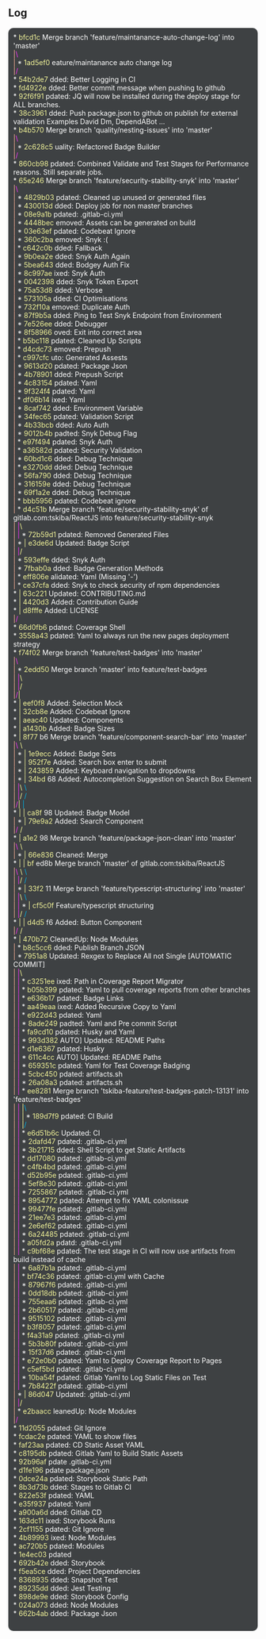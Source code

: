 ## Log  
<div style="background-color:#3E4143;border-radius:10px;padding:10px;">  
<span style="color:#FFFFFF">*</span> <span style="color:#F4F69A">  bfcd1c</span> <span style="color:#FFFFFF"> Merge branch 'feature/maintanance-auto-change-log' into 'master'</span><br>  
<span style="color:#FFB399">|</span><span style="color:#FF33FF">\</span>  <br>  
<span style="color:#FFB399">|</span> <span style="color:#FFFFFF">*</span> <span style="color:#F4F69A">1ad5ef0 </span> <span style="color:#FFFFFF">eature/maintanance auto change log</span><br>  
<span style="color:#FFB399">|</span><span style="color:#FF33FF">/</span>  <br>  
<span style="color:#FFFFFF">*</span> <span style="color:#F4F69A">54b2de7 </span> <span style="color:#FFFFFF">dded: Better Logging in CI</span><br>  
<span style="color:#FFFFFF">*</span> <span style="color:#F4F69A">fd4922e </span> <span style="color:#FFFFFF">dded: Better commit message when pushing to github</span><br>  
<span style="color:#FFFFFF">*</span> <span style="color:#F4F69A">92f6f91 </span> <span style="color:#FFFFFF">pdated: JQ will now be installed during the deploy stage for ALL branches.</span><br>  
<span style="color:#FFFFFF">*</span> <span style="color:#F4F69A">38c3961 </span> <span style="color:#FFFFFF">dded: Push package.json to github on publish for external validation Examples David Dm, DependABot ...</span><br>  
<span style="color:#FFFFFF">*</span> <span style="color:#F4F69A">  b4b570</span> <span style="color:#FFFFFF"> Merge branch 'quality/nesting-issues' into 'master'</span><br>  
<span style="color:#FFB399">|</span><span style="color:#FF33FF">\</span>  <br>  
<span style="color:#FFB399">|</span> <span style="color:#FFFFFF">*</span> <span style="color:#F4F69A">2c628c5 </span> <span style="color:#FFFFFF">uality: Refactored Badge Builder</span><br>  
<span style="color:#FFB399">|</span><span style="color:#FF33FF">/</span>  <br>  
<span style="color:#FFFFFF">*</span> <span style="color:#F4F69A">860cb98 </span> <span style="color:#FFFFFF">pdated: Combined Validate and Test Stages for Performance reasons. Still separate jobs.</span><br>  
<span style="color:#FFFFFF">*</span> <span style="color:#F4F69A">  65e246</span> <span style="color:#FFFFFF"> Merge branch 'feature/security-stability-snyk' into 'master'</span><br>  
<span style="color:#FFB399">|</span><span style="color:#FF33FF">\</span>  <br>  
<span style="color:#FFB399">|</span> <span style="color:#FFFFFF">*</span> <span style="color:#F4F69A">4829b03 </span> <span style="color:#FFFFFF">pdated: Cleaned up unused or generated files</span><br>  
<span style="color:#FFB399">|</span> <span style="color:#FFFFFF">*</span> <span style="color:#F4F69A">430013d </span> <span style="color:#FFFFFF">dded: Deploy job for non master branches</span><br>  
<span style="color:#FFB399">|</span> <span style="color:#FFFFFF">*</span> <span style="color:#F4F69A">08e9a1b </span> <span style="color:#FFFFFF">pdated: .gitlab-ci.yml</span><br>  
<span style="color:#FFB399">|</span> <span style="color:#FFFFFF">*</span> <span style="color:#F4F69A">4448bec </span> <span style="color:#FFFFFF">emoved: Assets can be generated on build</span><br>  
<span style="color:#FFB399">|</span> <span style="color:#FFFFFF">*</span> <span style="color:#F4F69A">03e63ef </span> <span style="color:#FFFFFF">pdated: Codebeat Ignore</span><br>  
<span style="color:#FFB399">|</span> <span style="color:#FFFFFF">*</span> <span style="color:#F4F69A">360c2ba </span> <span style="color:#FFFFFF">emoved: Snyk :(</span><br>  
<span style="color:#FFB399">|</span> <span style="color:#FFFFFF">*</span> <span style="color:#F4F69A">c642c0b </span> <span style="color:#FFFFFF">dded: Fallback</span><br>  
<span style="color:#FFB399">|</span> <span style="color:#FFFFFF">*</span> <span style="color:#F4F69A">9b0ea2e </span> <span style="color:#FFFFFF">dded: Snyk Auth Again</span><br>  
<span style="color:#FFB399">|</span> <span style="color:#FFFFFF">*</span> <span style="color:#F4F69A">5bea643 </span> <span style="color:#FFFFFF">dded: Bodgey Auth Fix</span><br>  
<span style="color:#FFB399">|</span> <span style="color:#FFFFFF">*</span> <span style="color:#F4F69A">8c997ae </span> <span style="color:#FFFFFF">ixed: Snyk Auth</span><br>  
<span style="color:#FFB399">|</span> <span style="color:#FFFFFF">*</span> <span style="color:#F4F69A">0042398 </span> <span style="color:#FFFFFF">dded: Snyk Token Export</span><br>  
<span style="color:#FFB399">|</span> <span style="color:#FFFFFF">*</span> <span style="color:#F4F69A">75a53d8 </span> <span style="color:#FFFFFF">dded: Verbose</span><br>  
<span style="color:#FFB399">|</span> <span style="color:#FFFFFF">*</span> <span style="color:#F4F69A">573105a </span> <span style="color:#FFFFFF">dded: CI Optimisations</span><br>  
<span style="color:#FFB399">|</span> <span style="color:#FFFFFF">*</span> <span style="color:#F4F69A">732f10a </span> <span style="color:#FFFFFF">emoved: Duplicate Auth</span><br>  
<span style="color:#FFB399">|</span> <span style="color:#FFFFFF">*</span> <span style="color:#F4F69A">87f9b5a </span> <span style="color:#FFFFFF">dded: Ping to Test Snyk Endpoint from Environment</span><br>  
<span style="color:#FFB399">|</span> <span style="color:#FFFFFF">*</span> <span style="color:#F4F69A">7e526ee </span> <span style="color:#FFFFFF">dded: Debugger</span><br>  
<span style="color:#FFB399">|</span> <span style="color:#FFFFFF">*</span> <span style="color:#F4F69A">8f58966 </span> <span style="color:#FFFFFF">oved: Exit into correct area</span><br>  
<span style="color:#FFB399">|</span> <span style="color:#FFFFFF">*</span> <span style="color:#F4F69A">b5bc118 </span> <span style="color:#FFFFFF">pdated: Cleaned Up Scripts</span><br>  
<span style="color:#FFB399">|</span> <span style="color:#FFFFFF">*</span> <span style="color:#F4F69A">d4cdc73 </span> <span style="color:#FFFFFF">emoved: Prepush</span><br>  
<span style="color:#FFB399">|</span> <span style="color:#FFFFFF">*</span> <span style="color:#F4F69A">c997cfc </span> <span style="color:#FFFFFF">uto: Generated Assests</span><br>  
<span style="color:#FFB399">|</span> <span style="color:#FFFFFF">*</span> <span style="color:#F4F69A">9613d20 </span> <span style="color:#FFFFFF">pdated: Package Json</span><br>  
<span style="color:#FFB399">|</span> <span style="color:#FFFFFF">*</span> <span style="color:#F4F69A">4b78901 </span> <span style="color:#FFFFFF">dded: Prepush Script</span><br>  
<span style="color:#FFB399">|</span> <span style="color:#FFFFFF">*</span> <span style="color:#F4F69A">4c83154 </span> <span style="color:#FFFFFF">pdated: Yaml</span><br>  
<span style="color:#FFB399">|</span> <span style="color:#FFFFFF">*</span> <span style="color:#F4F69A">9f324f4 </span> <span style="color:#FFFFFF">pdated: Yaml</span><br>  
<span style="color:#FFB399">|</span> <span style="color:#FFFFFF">*</span> <span style="color:#F4F69A">df06b14 </span> <span style="color:#FFFFFF">ixed: Yaml</span><br>  
<span style="color:#FFB399">|</span> <span style="color:#FFFFFF">*</span> <span style="color:#F4F69A">8caf742 </span> <span style="color:#FFFFFF">dded: Environment Variable</span><br>  
<span style="color:#FFB399">|</span> <span style="color:#FFFFFF">*</span> <span style="color:#F4F69A">34fec65 </span> <span style="color:#FFFFFF">pdated: Validation Script</span><br>  
<span style="color:#FFB399">|</span> <span style="color:#FFFFFF">*</span> <span style="color:#F4F69A">4b33bcb </span> <span style="color:#FFFFFF">dded: Auto Auth</span><br>  
<span style="color:#FFB399">|</span> <span style="color:#FFFFFF">*</span> <span style="color:#F4F69A">9012b4b </span> <span style="color:#FFFFFF">padted: Snyk Debug Flag</span><br>  
<span style="color:#FFB399">|</span> <span style="color:#FFFFFF">*</span> <span style="color:#F4F69A">e97f494 </span> <span style="color:#FFFFFF">pdated: Snyk Auth</span><br>  
<span style="color:#FFB399">|</span> <span style="color:#FFFFFF">*</span> <span style="color:#F4F69A">a36582d </span> <span style="color:#FFFFFF">pdated: Security Validation</span><br>  
<span style="color:#FFB399">|</span> <span style="color:#FFFFFF">*</span> <span style="color:#F4F69A">60bd1c6 </span> <span style="color:#FFFFFF">dded: Debug Technique</span><br>  
<span style="color:#FFB399">|</span> <span style="color:#FFFFFF">*</span> <span style="color:#F4F69A">e3270dd </span> <span style="color:#FFFFFF">dded: Debug Technique</span><br>  
<span style="color:#FFB399">|</span> <span style="color:#FFFFFF">*</span> <span style="color:#F4F69A">56fa790 </span> <span style="color:#FFFFFF">dded: Debug Technique</span><br>  
<span style="color:#FFB399">|</span> <span style="color:#FFFFFF">*</span> <span style="color:#F4F69A">316159e </span> <span style="color:#FFFFFF">dded: Debug Technique</span><br>  
<span style="color:#FFB399">|</span> <span style="color:#FFFFFF">*</span> <span style="color:#F4F69A">69f1a2e </span> <span style="color:#FFFFFF">dded: Debug Technique</span><br>  
<span style="color:#FFB399">|</span> <span style="color:#FFFFFF">*</span> <span style="color:#F4F69A">bbb5956 </span> <span style="color:#FFFFFF">pdated: Codebeat ignore</span><br>  
<span style="color:#FFB399">|</span> <span style="color:#FFFFFF">*</span> <span style="color:#F4F69A">  d4c51b</span> <span style="color:#FFFFFF"> Merge branch 'feature/security-stability-snyk' of gitlab.com:tskiba/ReactJS into feature/security-stability-snyk</span><br>  
<span style="color:#FFB399">|</span> <span style="color:#FF33FF">|</span><span style="color:#FFFF99">\</span>  <br>  
<span style="color:#FFB399">|</span> <span style="color:#FF33FF">|</span> <span style="color:#FFFFFF">*</span> <span style="color:#F4F69A">72b59d1 </span> <span style="color:#FFFFFF">pdated: Removed Generated Files</span><br>  
<span style="color:#FFB399">|</span> <span style="color:#FFFFFF">*</span> <span style="color:#F4F69A">| e3de6d</span> <span style="color:#FFFFFF"> Updated: Badge Script</span><br>  
<span style="color:#FFB399">|</span> <span style="color:#FF33FF">|</span><span style="color:#FFFF99">/</span>  <br>  
<span style="color:#FFB399">|</span> <span style="color:#FFFFFF">*</span> <span style="color:#F4F69A">593effe </span> <span style="color:#FFFFFF">dded: Snyk Auth</span><br>  
<span style="color:#FFB399">|</span> <span style="color:#FFFFFF">*</span> <span style="color:#F4F69A">7fbab0a </span> <span style="color:#FFFFFF">dded: Badge Generation Methods</span><br>  
<span style="color:#FFB399">|</span> <span style="color:#FFFFFF">*</span> <span style="color:#F4F69A">eff806e </span> <span style="color:#FFFFFF">alidated: Yaml (Missing '-')</span><br>  
<span style="color:#FFB399">|</span> <span style="color:#FFFFFF">*</span> <span style="color:#F4F69A">ce37cfa </span> <span style="color:#FFFFFF">dded: Snyk to check security of npm dependencies</span><br>  
<span style="color:#FFFFFF">*</span> <span style="color:#F4F69A">| 63c221</span> <span style="color:#FFFFFF"> Updated: CONTRIBUTING.md</span><br>  
<span style="color:#FFFFFF">*</span> <span style="color:#F4F69A">| 4420d3</span> <span style="color:#FFFFFF"> Added: Contribution Guide</span><br>  
<span style="color:#FFFFFF">*</span> <span style="color:#F4F69A">| d8fffe</span> <span style="color:#FFFFFF"> Added: LICENSE</span><br>  
<span style="color:#FFB399">|</span><span style="color:#FF33FF">/</span>  <br>  
<span style="color:#FFFFFF">*</span> <span style="color:#F4F69A">66d0fb6 </span> <span style="color:#FFFFFF">pdated: Coverage Shell</span><br>  
<span style="color:#FFFFFF">*</span> <span style="color:#F4F69A">3558a43 </span> <span style="color:#FFFFFF">pdated: Yaml to always run the new pages deployment strategy</span><br>  
<span style="color:#FFFFFF">*</span> <span style="color:#F4F69A">  f74f02</span> <span style="color:#FFFFFF"> Merge branch 'feature/test-badges' into 'master'</span><br>  
<span style="color:#FFB399">|</span><span style="color:#FF33FF">\</span>  <br>  
<span style="color:#FFB399">|</span> <span style="color:#FFFFFF">*</span> <span style="color:#F4F69A">  2edd50</span> <span style="color:#FFFFFF"> Merge branch 'master' into feature/test-badges</span><br>  
<span style="color:#FFB399">|</span> <span style="color:#FF33FF">|</span><span style="color:#FFFF99">\</span>  <br>  
<span style="color:#FFB399">|</span> <span style="color:#FF33FF">|</span><span style="color:#FFFF99">/</span>  <br>  
<span style="color:#FFB399">|</span><span style="color:#FF33FF">/</span><span style="color:#FFFF99">|</span>   <br>  
<span style="color:#FFFFFF">*</span> <span style="color:#F4F69A">| eef0f8</span> <span style="color:#FFFFFF"> Added: Selection Mock</span><br>  
<span style="color:#FFFFFF">*</span> <span style="color:#F4F69A">| 32cb8e</span> <span style="color:#FFFFFF"> Added: Codebeat Ignore</span><br>  
<span style="color:#FFFFFF">*</span> <span style="color:#F4F69A">| aeac40</span> <span style="color:#FFFFFF"> Updated: Components</span><br>  
<span style="color:#FFFFFF">*</span> <span style="color:#F4F69A">| a1430b</span> <span style="color:#FFFFFF"> Added: Badge Sizes</span><br>  
<span style="color:#FFFFFF">*</span> <span style="color:#F4F69A">|   8f77</span> <span style="color:#FFFFFF">b6 Merge branch 'feature/component-search-bar' into 'master'</span><br>  
<span style="color:#FFB399">|</span><span style="color:#FF33FF">\</span> <span style="color:#FFFF99">\</span>  <br>  
<span style="color:#FFB399">|</span> <span style="color:#FFFFFF">*</span> <span style="color:#F4F69A">| 1e9ecc</span> <span style="color:#FFFFFF"> Added: Badge Sets</span><br>  
<span style="color:#FFB399">|</span> <span style="color:#FFFFFF">*</span> <span style="color:#F4F69A">| 952f7e</span> <span style="color:#FFFFFF"> Added: Search box enter to submit</span><br>  
<span style="color:#FFB399">|</span> <span style="color:#FFFFFF">*</span> <span style="color:#F4F69A">| 243859</span> <span style="color:#FFFFFF"> Added: Keyboard navigation to dropdowns</span><br>  
<span style="color:#FFB399">|</span> <span style="color:#FFFFFF">*</span> <span style="color:#F4F69A">|   34bd</span> <span style="color:#FFFFFF">68 Added: Autocompletion Suggestion on Search Box Element</span><br>  
<span style="color:#FFB399">|</span> <span style="color:#FF33FF">|</span><span style="color:#FFFF99">\</span> <span style="color:#00B3E6">\</span>  <br>  
<span style="color:#FFB399">|</span> <span style="color:#FF33FF">|</span><span style="color:#FFFF99">/</span> <span style="color:#00B3E6">/</span>  <br>  
<span style="color:#FFB399">|</span><span style="color:#FF33FF">/</span><span style="color:#FFFF99">|</span> <span style="color:#00B3E6">|</span>   <br>  
<span style="color:#FFFFFF">*</span> <span style="color:#F4F69A">| | ca8f</span> <span style="color:#FFFFFF">98 Updated: Badge Model</span><br>  
<span style="color:#FFB399">|</span> <span style="color:#FFFFFF">*</span> <span style="color:#F4F69A">| 79e9a2</span> <span style="color:#FFFFFF"> Added: Search Component</span><br>  
<span style="color:#FFB399">|</span><span style="color:#FF33FF">/</span> <span style="color:#FFFF99">/</span>  <br>  
<span style="color:#FFFFFF">*</span> <span style="color:#F4F69A">|   a1e2</span> <span style="color:#FFFFFF">98 Merge branch 'feature/package-json-clean' into 'master'</span><br>  
<span style="color:#FFB399">|</span><span style="color:#FF33FF">\</span> <span style="color:#FFFF99">\</span>  <br>  
<span style="color:#FFB399">|</span> <span style="color:#FFFFFF">*</span> <span style="color:#F4F69A">| 66e836</span> <span style="color:#FFFFFF"> Cleaned: Merge</span><br>  
<span style="color:#FFFFFF">*</span> <span style="color:#F4F69A">| |   bf</span> <span style="color:#FFFFFF">ed8b Merge branch 'master' of gitlab.com:tskiba/ReactJS</span><br>  
<span style="color:#FFB399">|</span><span style="color:#FF33FF">\</span> <span style="color:#FFFF99">\</span> <span style="color:#00B3E6">\</span>  <br>  
<span style="color:#FFB399">|</span> <span style="color:#FF33FF">|</span><span style="color:#FFFF99">/</span> <span style="color:#00B3E6">/</span>  <br>  
<span style="color:#FFB399">|</span> <span style="color:#FFFFFF">*</span> <span style="color:#F4F69A">|   33f2</span> <span style="color:#FFFFFF">11 Merge branch 'feature/typescript-structuring' into 'master'</span><br>  
<span style="color:#FFB399">|</span> <span style="color:#FF33FF">|</span><span style="color:#FFFF99">\</span> <span style="color:#00B3E6">\</span>  <br>  
<span style="color:#FFB399">|</span> <span style="color:#FF33FF">|</span> <span style="color:#FFFFFF">*</span> <span style="color:#F4F69A">| cf5c0f</span> <span style="color:#FFFFFF"> Feature/typescript structuring</span><br>  
<span style="color:#FFB399">|</span> <span style="color:#FF33FF">|</span><span style="color:#FFFF99">/</span> <span style="color:#00B3E6">/</span>  <br>  
<span style="color:#FFFFFF">*</span> <span style="color:#F4F69A">| | d4d5</span> <span style="color:#FFFFFF">f6 Added: Button Component</span><br>  
<span style="color:#FFB399">|</span><span style="color:#FF33FF">/</span> <span style="color:#FFFF99">/</span>  <br>  
<span style="color:#FFFFFF">*</span> <span style="color:#F4F69A">| 470b72</span> <span style="color:#FFFFFF"> CleanedUp: Node Modules</span><br>  
<span style="color:#FFB399">|</span> <span style="color:#FFFFFF">*</span> <span style="color:#F4F69A">b8c5cc6 </span> <span style="color:#FFFFFF">dded: Publish Branch JSON</span><br>  
<span style="color:#FFB399">|</span> <span style="color:#FFFFFF">*</span> <span style="color:#F4F69A">  7951a8</span> <span style="color:#FFFFFF"> Updated: Rexgex to Replace All not Single [AUTOMATIC COMMIT]</span><br>  
<span style="color:#FFB399">|</span> <span style="color:#FF33FF">|</span><span style="color:#FFFF99">\</span>  <br>  
<span style="color:#FFB399">|</span> <span style="color:#FF33FF">|</span> <span style="color:#FFFFFF">*</span> <span style="color:#F4F69A">c3251ee </span> <span style="color:#FFFFFF">ixed: Path in Coverage Report Migrator</span><br>  
<span style="color:#FFB399">|</span> <span style="color:#FF33FF">|</span> <span style="color:#FFFFFF">*</span> <span style="color:#F4F69A">b05b399 </span> <span style="color:#FFFFFF">pdated: Yaml to pull coverage reports from other branches</span><br>  
<span style="color:#FFB399">|</span> <span style="color:#FF33FF">|</span> <span style="color:#FFFFFF">*</span> <span style="color:#F4F69A">e636b17 </span> <span style="color:#FFFFFF">pdated: Badge Links</span><br>  
<span style="color:#FFB399">|</span> <span style="color:#FF33FF">|</span> <span style="color:#FFFFFF">*</span> <span style="color:#F4F69A">aa49eaa </span> <span style="color:#FFFFFF">ixed: Added Recursive Copy to Yaml</span><br>  
<span style="color:#FFB399">|</span> <span style="color:#FF33FF">|</span> <span style="color:#FFFFFF">*</span> <span style="color:#F4F69A">e922d43 </span> <span style="color:#FFFFFF">pdated: Yaml</span><br>  
<span style="color:#FFB399">|</span> <span style="color:#FF33FF">|</span> <span style="color:#FFFFFF">*</span> <span style="color:#F4F69A">8ade249 </span> <span style="color:#FFFFFF">padted: Yaml and Pre commit Script</span><br>  
<span style="color:#FFB399">|</span> <span style="color:#FF33FF">|</span> <span style="color:#FFFFFF">*</span> <span style="color:#F4F69A">fa9cd10 </span> <span style="color:#FFFFFF">pdated: Husky and Yaml</span><br>  
<span style="color:#FFB399">|</span> <span style="color:#FF33FF">|</span> <span style="color:#FFFFFF">*</span> <span style="color:#F4F69A">993d382 </span> <span style="color:#FFFFFF">AUTO] Updated: README Paths</span><br>  
<span style="color:#FFB399">|</span> <span style="color:#FF33FF">|</span> <span style="color:#FFFFFF">*</span> <span style="color:#F4F69A">d1e6367 </span> <span style="color:#FFFFFF">pdated: Husky</span><br>  
<span style="color:#FFB399">|</span> <span style="color:#FF33FF">|</span> <span style="color:#FFFFFF">*</span> <span style="color:#F4F69A">611c4cc </span> <span style="color:#FFFFFF">AUTO] Updated: README Paths</span><br>  
<span style="color:#FFB399">|</span> <span style="color:#FF33FF">|</span> <span style="color:#FFFFFF">*</span> <span style="color:#F4F69A">659351c </span> <span style="color:#FFFFFF">pdated: Yaml for Test Coverage Badging</span><br>  
<span style="color:#FFB399">|</span> <span style="color:#FF33FF">|</span> <span style="color:#FFFFFF">*</span> <span style="color:#F4F69A">5cbc450 </span> <span style="color:#FFFFFF">pdated: artifacts.sh</span><br>  
<span style="color:#FFB399">|</span> <span style="color:#FF33FF">|</span> <span style="color:#FFFFFF">*</span> <span style="color:#F4F69A">26a08a3 </span> <span style="color:#FFFFFF">pdated: artifacts.sh</span><br>  
<span style="color:#FFB399">|</span> <span style="color:#FF33FF">|</span> <span style="color:#FFFFFF">*</span> <span style="color:#F4F69A">  ee8281</span> <span style="color:#FFFFFF"> Merge branch 'tskiba-feature/test-badges-patch-13131' into 'feature/test-badges'</span><br>  
<span style="color:#FFB399">|</span> <span style="color:#FF33FF">|</span> <span style="color:#FFFF99">|</span><span style="color:#00B3E6">\</span>  <br>  
<span style="color:#FFB399">|</span> <span style="color:#FF33FF">|</span> <span style="color:#FFFF99">|</span> <span style="color:#FFFFFF">*</span> <span style="color:#F4F69A">189d7f9 </span> <span style="color:#FFFFFF">pdated: CI Build</span><br>  
<span style="color:#FFB399">|</span> <span style="color:#FF33FF">|</span> <span style="color:#FFFF99">|</span><span style="color:#00B3E6">/</span>  <br>  
<span style="color:#FFB399">|</span> <span style="color:#FF33FF">|</span> <span style="color:#FFFFFF">*</span> <span style="color:#F4F69A">e6d51b6c</span> <span style="color:#FFFFFF">Updated: CI</span><br>  
<span style="color:#FFB399">|</span> <span style="color:#FF33FF">|</span> <span style="color:#FFFFFF">*</span> <span style="color:#F4F69A">2dafd47 </span> <span style="color:#FFFFFF">pdated: .gitlab-ci.yml</span><br>  
<span style="color:#FFB399">|</span> <span style="color:#FF33FF">|</span> <span style="color:#FFFFFF">*</span> <span style="color:#F4F69A">3b21715 </span> <span style="color:#FFFFFF">dded: Shell Script to get Static Artifacts</span><br>  
<span style="color:#FFB399">|</span> <span style="color:#FF33FF">|</span> <span style="color:#FFFFFF">*</span> <span style="color:#F4F69A">dd17080 </span> <span style="color:#FFFFFF">pdated: .gitlab-ci.yml</span><br>  
<span style="color:#FFB399">|</span> <span style="color:#FF33FF">|</span> <span style="color:#FFFFFF">*</span> <span style="color:#F4F69A">c4fb4bd </span> <span style="color:#FFFFFF">pdated: .gitlab-ci.yml</span><br>  
<span style="color:#FFB399">|</span> <span style="color:#FF33FF">|</span> <span style="color:#FFFFFF">*</span> <span style="color:#F4F69A">d52b95e </span> <span style="color:#FFFFFF">pdated: .gitlab-ci.yml</span><br>  
<span style="color:#FFB399">|</span> <span style="color:#FF33FF">|</span> <span style="color:#FFFFFF">*</span> <span style="color:#F4F69A">5ef8e30 </span> <span style="color:#FFFFFF">pdated: .gitlab-ci.yml</span><br>  
<span style="color:#FFB399">|</span> <span style="color:#FF33FF">|</span> <span style="color:#FFFFFF">*</span> <span style="color:#F4F69A">7255867 </span> <span style="color:#FFFFFF">pdated: .gitlab-ci.yml</span><br>  
<span style="color:#FFB399">|</span> <span style="color:#FF33FF">|</span> <span style="color:#FFFFFF">*</span> <span style="color:#F4F69A">8954772 </span> <span style="color:#FFFFFF">pdated: Attempt to fix YAML colonissue</span><br>  
<span style="color:#FFB399">|</span> <span style="color:#FF33FF">|</span> <span style="color:#FFFFFF">*</span> <span style="color:#F4F69A">99477fe </span> <span style="color:#FFFFFF">pdated: .gitlab-ci.yml</span><br>  
<span style="color:#FFB399">|</span> <span style="color:#FF33FF">|</span> <span style="color:#FFFFFF">*</span> <span style="color:#F4F69A">21ee7e3 </span> <span style="color:#FFFFFF">pdated: .gitlab-ci.yml</span><br>  
<span style="color:#FFB399">|</span> <span style="color:#FF33FF">|</span> <span style="color:#FFFFFF">*</span> <span style="color:#F4F69A">2e6ef62 </span> <span style="color:#FFFFFF">pdated: .gitlab-ci.yml</span><br>  
<span style="color:#FFB399">|</span> <span style="color:#FF33FF">|</span> <span style="color:#FFFFFF">*</span> <span style="color:#F4F69A">6a24485 </span> <span style="color:#FFFFFF">pdated: .gitlab-ci.yml</span><br>  
<span style="color:#FFB399">|</span> <span style="color:#FF33FF">|</span> <span style="color:#FFFFFF">*</span> <span style="color:#F4F69A">a05fd2a </span> <span style="color:#FFFFFF">pdatd: .gitlab-ci.yml</span><br>  
<span style="color:#FFB399">|</span> <span style="color:#FF33FF">|</span> <span style="color:#FFFFFF">*</span> <span style="color:#F4F69A">c9bf68e </span> <span style="color:#FFFFFF">pdated: The test stage in CI will now use artifacts from build instead of cache</span><br>  
<span style="color:#FFB399">|</span> <span style="color:#FF33FF">|</span> <span style="color:#FFFFFF">*</span> <span style="color:#F4F69A">6a87b1a </span> <span style="color:#FFFFFF">pdated: .gitlab-ci.yml</span><br>  
<span style="color:#FFB399">|</span> <span style="color:#FF33FF">|</span> <span style="color:#FFFFFF">*</span> <span style="color:#F4F69A">bf74c36 </span> <span style="color:#FFFFFF">pdated: .gitlab-ci.yml with Cache</span><br>  
<span style="color:#FFB399">|</span> <span style="color:#FF33FF">|</span> <span style="color:#FFFFFF">*</span> <span style="color:#F4F69A">87967f6 </span> <span style="color:#FFFFFF">pdated: .gitlab-ci.yml</span><br>  
<span style="color:#FFB399">|</span> <span style="color:#FF33FF">|</span> <span style="color:#FFFFFF">*</span> <span style="color:#F4F69A">0dd18db </span> <span style="color:#FFFFFF">pdated: .gitlab-ci.yml</span><br>  
<span style="color:#FFB399">|</span> <span style="color:#FF33FF">|</span> <span style="color:#FFFFFF">*</span> <span style="color:#F4F69A">755eaa6 </span> <span style="color:#FFFFFF">pdated: .gitlab-ci.yml</span><br>  
<span style="color:#FFB399">|</span> <span style="color:#FF33FF">|</span> <span style="color:#FFFFFF">*</span> <span style="color:#F4F69A">2b60517 </span> <span style="color:#FFFFFF">pdated: .gitlab-ci.yml</span><br>  
<span style="color:#FFB399">|</span> <span style="color:#FF33FF">|</span> <span style="color:#FFFFFF">*</span> <span style="color:#F4F69A">9515102 </span> <span style="color:#FFFFFF">pdated: .gitlab-ci.yml</span><br>  
<span style="color:#FFB399">|</span> <span style="color:#FF33FF">|</span> <span style="color:#FFFFFF">*</span> <span style="color:#F4F69A">b3f8057 </span> <span style="color:#FFFFFF">pdated: .gitlab-ci.yml</span><br>  
<span style="color:#FFB399">|</span> <span style="color:#FF33FF">|</span> <span style="color:#FFFFFF">*</span> <span style="color:#F4F69A">f4a31a9 </span> <span style="color:#FFFFFF">pdated: .gitlab-ci.yml</span><br>  
<span style="color:#FFB399">|</span> <span style="color:#FF33FF">|</span> <span style="color:#FFFFFF">*</span> <span style="color:#F4F69A">5b3b80f </span> <span style="color:#FFFFFF">pdated: .gitlab-ci.yml</span><br>  
<span style="color:#FFB399">|</span> <span style="color:#FF33FF">|</span> <span style="color:#FFFFFF">*</span> <span style="color:#F4F69A">15f37d6 </span> <span style="color:#FFFFFF">pdated: .gitlab-ci.yml</span><br>  
<span style="color:#FFB399">|</span> <span style="color:#FF33FF">|</span> <span style="color:#FFFFFF">*</span> <span style="color:#F4F69A">e72e0b0 </span> <span style="color:#FFFFFF">pdated: Yaml to Deploy Coverage Report to Pages</span><br>  
<span style="color:#FFB399">|</span> <span style="color:#FF33FF">|</span> <span style="color:#FFFFFF">*</span> <span style="color:#F4F69A">c5ef5bd </span> <span style="color:#FFFFFF">pdated: .gitlab-ci.yml</span><br>  
<span style="color:#FFB399">|</span> <span style="color:#FF33FF">|</span> <span style="color:#FFFFFF">*</span> <span style="color:#F4F69A">10ba54f </span> <span style="color:#FFFFFF">pdated: Gitlab Yaml to Log Static Files on Test</span><br>  
<span style="color:#FFB399">|</span> <span style="color:#FF33FF">|</span> <span style="color:#FFFFFF">*</span> <span style="color:#F4F69A">7b8422f </span> <span style="color:#FFFFFF">pdated: .gitlab-ci.yml</span><br>  
<span style="color:#FFB399">|</span> <span style="color:#FFFFFF">*</span> <span style="color:#F4F69A">| 86d047</span> <span style="color:#FFFFFF"> Updated: .gitlab-ci.yml</span><br>  
<span style="color:#FFB399">|</span> <span style="color:#FF33FF">|</span><span style="color:#FFFF99">/</span>  <br>  
<span style="color:#FFB399">|</span> <span style="color:#FFFFFF">*</span> <span style="color:#F4F69A">e2baacc </span> <span style="color:#FFFFFF">leanedUp: Node Modules</span><br>  
<span style="color:#FFB399">|</span><span style="color:#FF33FF">/</span>  <br>  
<span style="color:#FFFFFF">*</span> <span style="color:#F4F69A">11d2055 </span> <span style="color:#FFFFFF">pdated: Git Ignore</span><br>  
<span style="color:#FFFFFF">*</span> <span style="color:#F4F69A">fcdac2e </span> <span style="color:#FFFFFF">pdated: YAML to show files</span><br>  
<span style="color:#FFFFFF">*</span> <span style="color:#F4F69A">faf23aa </span> <span style="color:#FFFFFF">pdated: CD Static Asset YAML</span><br>  
<span style="color:#FFFFFF">*</span> <span style="color:#F4F69A">c8195db </span> <span style="color:#FFFFFF">pdated: Gitlab Yaml to Build Static Assets</span><br>  
<span style="color:#FFFFFF">*</span> <span style="color:#F4F69A">92b96af </span> <span style="color:#FFFFFF">pdate .gitlab-ci.yml</span><br>  
<span style="color:#FFFFFF">*</span> <span style="color:#F4F69A">d1fe196 </span> <span style="color:#FFFFFF">pdate package.json</span><br>  
<span style="color:#FFFFFF">*</span> <span style="color:#F4F69A">0dce24a </span> <span style="color:#FFFFFF">pdated: Storybook Static Path</span><br>  
<span style="color:#FFFFFF">*</span> <span style="color:#F4F69A">8b3d73b </span> <span style="color:#FFFFFF">dded: Stages to Gitlab CI</span><br>  
<span style="color:#FFFFFF">*</span> <span style="color:#F4F69A">822e53f </span> <span style="color:#FFFFFF">pdated: YAML</span><br>  
<span style="color:#FFFFFF">*</span> <span style="color:#F4F69A">e35f937 </span> <span style="color:#FFFFFF">pdated: Yaml</span><br>  
<span style="color:#FFFFFF">*</span> <span style="color:#F4F69A">a900a6d </span> <span style="color:#FFFFFF">dded: Gitlab CD</span><br>  
<span style="color:#FFFFFF">*</span> <span style="color:#F4F69A">163dc11 </span> <span style="color:#FFFFFF">ixed: Storybook Runs</span><br>  
<span style="color:#FFFFFF">*</span> <span style="color:#F4F69A">2cf1155 </span> <span style="color:#FFFFFF">pdated: Git Ignore</span><br>  
<span style="color:#FFFFFF">*</span> <span style="color:#F4F69A">4b89993 </span> <span style="color:#FFFFFF">ixed: Node Modules</span><br>  
<span style="color:#FFFFFF">*</span> <span style="color:#F4F69A">ac720b5 </span> <span style="color:#FFFFFF">pdated: Modules</span><br>  
<span style="color:#FFFFFF">*</span> <span style="color:#F4F69A">1e4ec03 </span> <span style="color:#FFFFFF">pdated</span><br>  
<span style="color:#FFFFFF">*</span> <span style="color:#F4F69A">692b42e </span> <span style="color:#FFFFFF">dded: Storybook</span><br>  
<span style="color:#FFFFFF">*</span> <span style="color:#F4F69A">f5ea5ce </span> <span style="color:#FFFFFF">dded: Project Dependencies</span><br>  
<span style="color:#FFFFFF">*</span> <span style="color:#F4F69A">8368935 </span> <span style="color:#FFFFFF">dded: Snapshot Test</span><br>  
<span style="color:#FFFFFF">*</span> <span style="color:#F4F69A">89235dd </span> <span style="color:#FFFFFF">dded: Jest Testing</span><br>  
<span style="color:#FFFFFF">*</span> <span style="color:#F4F69A">898de9e </span> <span style="color:#FFFFFF">dded: Storybook Config</span><br>  
<span style="color:#FFFFFF">*</span> <span style="color:#F4F69A">024a073 </span> <span style="color:#FFFFFF">dded: Node Modules</span><br>  
<span style="color:#FFFFFF">*</span> <span style="color:#F4F69A">662b4ab </span> <span style="color:#FFFFFF">dded: Package Json</span><br>  
<br>  
</div>  
